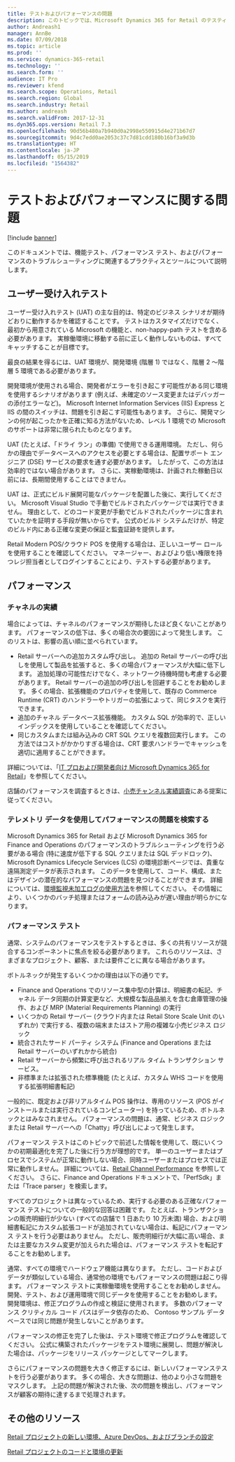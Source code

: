 ```yaml
---
title: テストおよびパフォーマンスの問題
description: このトピックでは、Microsoft Dynamics 365 for Retail のテスティングおよびパフォーマンスの推奨事項について説明します。
author: Andreash1
manager: AnnBe
ms.date: 07/09/2018
ms.topic: article
ms.prod: ''
ms.service: dynamics-365-retail
ms.technology: ''
ms.search.form: ''
audience: IT Pro
ms.reviewer: kfend
ms.search.scope: Operations, Retail
ms.search.region: Global
ms.search.industry: Retail
ms.author: andreash
ms.search.validFrom: 2017-12-31
ms.dyn365.ops.version: Retail 7.3
ms.openlocfilehash: 90d56b480a7b940d0a2998e550915d4e271b67d7
ms.sourcegitcommit: 9d4c7edd0ae2053c37c7d81cdd180b16bf3a9d3b
ms.translationtype: HT
ms.contentlocale: ja-JP
ms.lasthandoff: 05/15/2019
ms.locfileid: "1564382"
---
```

# <a name="testing-and-performance-issues"></a>テストおよびパフォーマンスに関する問題

[!include [banner](../../includes/banner.md)]

このドキュメントでは、機能テスト、パフォーマンス テスト、およびパフォーマンスのトラブルシューティングに関連するプラクティスとツールについて説明します。

## <a name="user-acceptance-testing"></a>ユーザー受け入れテスト

ユーザー受け入れテスト (UAT) の主な目的は、特定のビジネス シナリオが期待どおりに動作するかを確認することです。 テストはカスタマイズだけでなく、最初から用意されている Microsoft の機能と、non-happy-path テストを含める必要があります。 実稼働環境に移動する前に正しく動作しないものは、すべてキャッチすることが目標です。

最良の結果を得るには、UAT 環境が、開発環境 (階層 1) ではなく、階層 2 〜階層 5 環境である必要があります。

開発環境が使用される場合、開発者がエラーを引き起こす可能性がある同じ環境を使用するシナリオがあります (例えば、未確定のソース変更またはデバッガーの添付エラーなど)。 Microsoft Internet Information Services (IIS) Express と IIS の間のスイッチは、問題を引き起こす可能性もあります。 さらに、開発マシンの何が起こったかを正確に知る方法がないため、レベル 1 環境での Microsoft のサポートは非常に限られたものとなります。

UAT (たとえば、「ドライ ラン」の準備) で使用できる運用環境。 ただし、何らかの理由でデータベースへのアクセスを必要とする場合は、配置サポート エンジニア (DSE) サービスの要求を通す必要があります。 したがって、この方法は効率的ではない場合があります。 さらに、実稼動環境は、計画された稼動日以前には、長期間使用することはできません。

UAT は、正式にビルド展開可能なパッケージを配置した後に、実行してください。 Microsoft Visual Studio で手動でビルドされたパッケージでは実行できません。 理由として、どのコード変更が手動でビルドされたパッケージに含まれていたかを証明する手段が無いからです。 公式のビルド システムだけが、特定のビルド内にある正確な変更の保証と監査証跡を提供します。

Retail Modern POS/クラウド POS を使用する場合は、正しいユーザー ロールを使用することを確認してください。 マネージャー、およびより低い権限を持つレジ担当者としてログインすることにより、テストする必要があります。

## <a name="performance"></a>パフォーマンス
### <a name="channel-performance"></a>チャネルの実績

場合によっては、チャネルのパフォーマンスが期待したほど良くないことがあります。 パフォーマンスの低下は、多くの場合次の要因によって発生します。 このリストは、影響の高い順に並べられています。

- Retail サーバーへの追加カスタム呼び出し。 追加の Retail サーバーの呼び出しを使用して製品を拡張すると、多くの場合パフォーマンスが大幅に低下します。 追加処理の可能性だけでなく、ネットワーク待機時間も考慮する必要があります。 Retail サーバーの追加の呼び出しを回避することをお勧めします。 多くの場合、拡張機能のプロパティを使用して、既存の Commerce Runtime (CRT) のハンドラーやトリガーの拡張によって、同じタスクを実行できます。
- 追加のチャネル データベース拡張機能。 カスタム SQL が効率的で、正しいインデックスを使用していることを確認してください。
- 同じカスタムまたは組み込みの CRT SQL クエリを複数回実行します。 この方法ではコストがかかりすぎる場合は、CRT 要求ハンドラーでキャッシュを適切に適用することができます。

詳細については、「[IT プロおよび開発者向け Microsoft Dynamics 365 for Retail](https://docs.microsoft.com/en-us/dynamics365/unified-operations/retail/dev-itpro/dev-retail-home-page)」を参照してください。

店舗のパフォーマンスを調査するときは、[小売チャンネル実績調査](https://dynamicsnotes.com/retail-channel-performance-investigations/)にある提案に従ってください。

### <a name="using-telemetry-data-to-find-performance-issues"></a>テレメトリ データを使用してパフォーマンスの問題を検索する
Microsoft Dynamics 365 for Retail および Microsoft Dynamics 365 for Finance and Operations のパフォーマンスのトラブルシューティングを行う必要がある場合 (特に速度が低下する SQL クエリまたは SQL デッドロック)、Microsoft Dynamics Lifecycle Services (LCS) の環境診断ページでは、貴重な遠隔測定データが表示されます。 このデータを使用して、コード、構成、またはデザインの潜在的なパフォーマンスの問題を見つけることができます。 詳細については、[環境監視未加工ログの使用方法](https://blogs.msdn.microsoft.com/axsa/2018/06/05/how-to-use-environment-monitoring-view-raw-logs/)を参照してください。 その情報により、いくつかのバッチ処理またはフォームの読み込みが遅い理由が明らかになります。

### <a name="performance-testing"></a>パフォーマンス テスト

通常、システムのパフォーマンスをテストするときは、多くの共有リソースが競合するコンポーネントに焦点を絞る必要があります。 これらのリソースは、さまざまなプロジェクト、顧客、または要件ごとに異なる場合があります。

ボトルネックが発生するいくつかの理由は以下の通りです。

- Finance and Operations でのリソース集中型の計算は、明細書の転記、チャネル データ同期の計算変更など、大規模な製品品揃えを含む倉庫管理の操作、および MRP (Material Requirements Planning) の実行
- いくつかの Retail サーバー (クラウド内または Retail Store Scale Unit のいずれか) で実行する、複数の端末またはストア用の複雑な小売ビジネス ロジック
- 統合されたサード パーティ システム (Finance and Operations または Retail サーバーのいずれかから統合)
- Retail サーバーから頻繁に呼び出されるリアル タイム トランザクション サービス。
- 非標準または拡張された標準機能 (たとえば、カスタム WHS コードを使用する拡張明細書転記)

一般的に、既定および非リアルタイム POS 操作は、専用のリソース (POS がインストールまたは実行されているコンピューター) を持っているため、ボトルネックとはみなされません。 パフォーマンスの問題は、通常、ビジネス ロジックまたは Retail サーバーへの「Chatty」呼び出しによって発生します。

パフォーマンス テストはこのトピックで前述した情報を使用して、既にいくつかの初期最適化を完了した後に行う方が理想的です。 単一のユーザーまたはプロセスでシステムが正常に動作しない場合、同時ユーザーまたはプロセスでは正常に動作しません。 詳細については、[Retail Channel Performance](https://dynamicsnotes.com/retail-channel-performance-investigations/) を参照してください。 さらに、Finance and Operations ドキュメントで、「PerfSdk」または「Trace parser」を検索します。

すべてのプロジェクトは異なっているため、実行する必要のある正確なパフォーマンス テストについての一般的な回答は困難です。 たとえば、トランザクションの販売明細行が少ない (すべての店舗で 1 日あたり 10 万未満) 場合、および明細書転記にカスタム拡張コードが追加されていない場合は、転記にパフォーマンス テストを行う必要はありません。 ただし、販売明細行が大幅に高い場合、または主要なカスタム変更が加えられた場合は、パフォーマンス テストを転記することをお勧めします。

通常、すべての環境でハードウェア機能は異なります。 ただし、コードおよびデータが類似している場合、通常他の環境でもパフォーマンスの問題は起こり得ます。 パフォーマンス テストに実稼働環境を使用することをお勧めしません。 開発、テスト、および運用環境で同じデータを使用することをお勧めします。 開発環境は、修正プログラムの作成と検証に使用されます。 多数のパフォーマンス クリティカル コード パスはデータ依存のため、 Contoso サンプル データベースでは同じ問題が発生しないことがあります。

パフォーマンスの修正を完了した後は、テスト環境で修正プログラムを確認してください。 公式に構築されたパッケージをテスト環境に展開し、問題が解決した場合は、パッケージをリリース パッケージとしてマークします。 

さらにパフォーマンスの問題を大きく修正するには、新しいパフォーマンステストを行う必要があります。 多くの場合、大きな問題は、他のより小さな問題をマスクします。 上記の問題が解決された後、次の問題を検出し、パフォーマンスが顧客の期待に達するまで処理されます。

## <a name="additional-resources"></a>その他のリソース
[Retail プロジェクトの新しい環境、Azure DevOps、およびブランチの設定](./new-environments-visual-studio-teams-branch-retail-projects.md)

[Retail プロジェクトのコードと環境の更新](./updating-environments.md)
